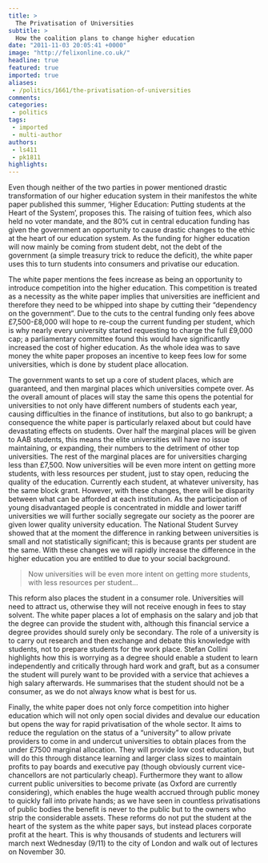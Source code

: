 ```yaml
---
title: >
  The Privatisation of Universities
subtitle: >
  How the coalition plans to change higher education
date: "2011-11-03 20:05:41 +0000"
image: "http://felixonline.co.uk/"
headline: true
featured: true
imported: true
aliases:
 - /politics/1661/the-privatisation-of-universities
comments:
categories:
 - politics
tags:
 - imported
 - multi-author
authors:
 - ls411
 - pk1811
highlights:
---
```


Even though neither of the two parties in power mentioned drastic transformation of our higher education system in their manifestos the white paper published this summer, ‘Higher Education: Putting students at the Heart of the System’, proposes this. The raising of tuition fees, which also held no voter mandate, and the 80% cut in central education funding has given the government an opportunity to cause drastic changes to the ethic at the heart of our education system. As the funding for higher education will now mainly be coming from student debt, not the debt of the government (a simple treasury trick to reduce the deficit), the white paper uses this to turn students into consumers and privatise our education.

The white paper mentions the fees increase as being an opportunity to introduce competition into the higher education. This competition is treated as a necessity as the white paper implies that universities are inefficient and therefore they need to be whipped into shape by cutting their “dependency on the government”. Due to the cuts to the central funding only fees above £7,500-£8,000 will hope to re-coup the current funding per student, which is why nearly every university started requesting to charge the full £9,000 cap; a parliamentary committee found this would have significantly increased the cost of higher education. As the whole idea was to save money the white paper proposes an incentive to keep fees low for some universities, which is done by student place allocation.

The government wants to set up a core of student places, which are guaranteed, and then marginal places which universities compete over. As the overall amount of places will stay the same this opens the potential for universities to not only have different numbers of students each year, causing difficulties in the finance of institutions, but also to go bankrupt; a consequence the white paper is particularly relaxed about but could have devastating effects on students. Over half the marginal places will be given to AAB students, this means the elite universities will have no issue maintaining, or expanding, their numbers to the detriment of other top universities. The rest of the marginal places are for universities charging less than £7,500. Now universities will be even more intent on getting more students, with less resources per student, just to stay open, reducing the quality of the education. Currently each student, at whatever university, has the same block grant. However, with these changes, there will be disparity between what can be afforded at each institution. As the participation of young disadvantaged people is concentrated in middle and lower tariff universities we will further socially segregate our society as the poorer are given lower quality university education. The National Student Survey showed that at the moment the difference in ranking between universities is small and not statistically significant; this is because grants per student are the same. With these changes we will rapidly increase the difference in the higher education you are entitled to due to your social background.

> Now universities will be even more intent on getting more students, with less resources per student...

This reform also places the student in a consumer role. Universities will need to attract us, otherwise they will not receive enough in fees to stay solvent. The white paper places a lot of emphasis on the salary and job that the degree can provide the student with, although this financial service a degree provides should surely only be secondary. The role of a university is to carry out research and then exchange and debate this knowledge with students, not to prepare students for the work place. Stefan Collini highlights how this is worrying as a degree should enable a student to learn independently and critically through hard work and graft, but as a consumer the student will purely want to be provided with a service that achieves a high salary afterwards. He summarises that the student should not be a consumer, as we do not always know what is best for us.

Finally, the white paper does not only force competition into higher education which will not only open social divides and devalue our education but opens the way for rapid privatisation of the whole sector. It aims to reduce the regulation on the status of a “university” to allow private providers to come in and undercut universities to obtain places from the under £7500 marginal allocation. They will provide low cost education, but will do this through distance learning and larger class sizes to maintain profits to pay boards and executive pay (though obviously current vice-chancellors are not particularly cheap). Furthermore they want to allow current public universities to become private (as Oxford are currently considering), which enables the huge wealth accrued through public money to quickly fall into private hands; as we have seen in countless privatisations of public bodies the benefit is never to the public but to the owners who strip the considerable assets. These reforms do not put the student at the heart of the system as the white paper says, but instead places corporate profit at the heart. This is why thousands of students and lecturers will march next Wednesday (9/11) to the city of London and walk out of lectures on November 30.
